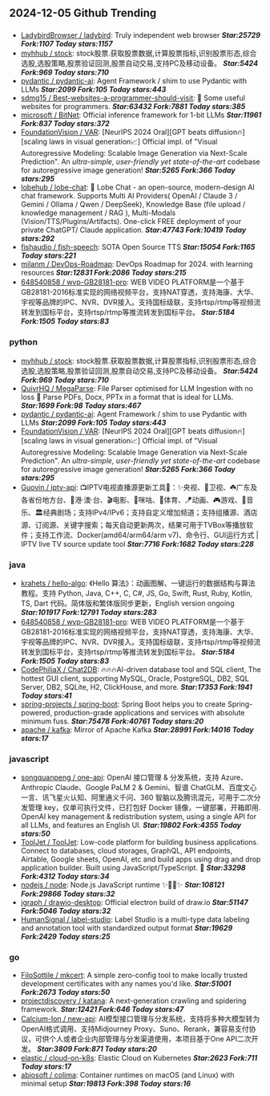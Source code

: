 ## 2024-12-05 Github Trending

### 
* [LadybirdBrowser / ladybird](https://github.com/LadybirdBrowser/ladybird): Truly independent web browser ***Star:25729 Fork:1107 Today stars:1157***
* [myhhub / stock](https://github.com/myhhub/stock): stock股票.获取股票数据,计算股票指标,识别股票形态,综合选股,选股策略,股票验证回测,股票自动交易,支持PC及移动设备。 ***Star:5424 Fork:969 Today stars:710***
* [pydantic / pydantic-ai](https://github.com/pydantic/pydantic-ai): Agent Framework / shim to use Pydantic with LLMs ***Star:2099 Fork:105 Today stars:443***
* [sdmg15 / Best-websites-a-programmer-should-visit](https://github.com/sdmg15/Best-websites-a-programmer-should-visit): 🔗 Some useful websites for programmers. ***Star:63432 Fork:7881 Today stars:385***
* [microsoft / BitNet](https://github.com/microsoft/BitNet): Official inference framework for 1-bit LLMs ***Star:11961 Fork:837 Today stars:372***
* [FoundationVision / VAR](https://github.com/FoundationVision/VAR): [NeurIPS 2024 Oral][GPT beats diffusion🔥] [scaling laws in visual generation📈] Official impl. of "Visual Autoregressive Modeling: Scalable Image Generation via Next-Scale Prediction". An *ultra-simple, user-friendly yet state-of-the-art* codebase for autoregressive image generation! ***Star:5265 Fork:366 Today stars:295***
* [lobehub / lobe-chat](https://github.com/lobehub/lobe-chat): 🤯 Lobe Chat - an open-source, modern-design AI chat framework. Supports Multi AI Providers( OpenAI / Claude 3 / Gemini / Ollama / Qwen / DeepSeek), Knowledge Base (file upload / knowledge management / RAG ), Multi-Modals (Vision/TTS/Plugins/Artifacts). One-click FREE deployment of your private ChatGPT/ Claude application. ***Star:47743 Fork:10419 Today stars:292***
* [fishaudio / fish-speech](https://github.com/fishaudio/fish-speech): SOTA Open Source TTS ***Star:15054 Fork:1165 Today stars:221***
* [milanm / DevOps-Roadmap](https://github.com/milanm/DevOps-Roadmap): DevOps Roadmap for 2024. with learning resources ***Star:12831 Fork:2086 Today stars:215***
* [648540858 / wvp-GB28181-pro](https://github.com/648540858/wvp-GB28181-pro): WEB VIDEO PLATFORM是一个基于GB28181-2016标准实现的网络视频平台，支持NAT穿透，支持海康、大华、宇视等品牌的IPC、NVR、DVR接入。支持国标级联，支持rtsp/rtmp等视频流转发到国标平台，支持rtsp/rtmp等推流转发到国标平台。 ***Star:5184 Fork:1505 Today stars:83***

### python
* [myhhub / stock](https://github.com/myhhub/stock): stock股票.获取股票数据,计算股票指标,识别股票形态,综合选股,选股策略,股票验证回测,股票自动交易,支持PC及移动设备。 ***Star:5424 Fork:969 Today stars:710***
* [QuivrHQ / MegaParse](https://github.com/QuivrHQ/MegaParse): File Parser optimised for LLM Ingestion with no loss 🧠 Parse PDFs, Docx, PPTx in a format that is ideal for LLMs. ***Star:1699 Fork:98 Today stars:467***
* [pydantic / pydantic-ai](https://github.com/pydantic/pydantic-ai): Agent Framework / shim to use Pydantic with LLMs ***Star:2099 Fork:105 Today stars:443***
* [FoundationVision / VAR](https://github.com/FoundationVision/VAR): [NeurIPS 2024 Oral][GPT beats diffusion🔥] [scaling laws in visual generation📈] Official impl. of "Visual Autoregressive Modeling: Scalable Image Generation via Next-Scale Prediction". An *ultra-simple, user-friendly yet state-of-the-art* codebase for autoregressive image generation! ***Star:5265 Fork:366 Today stars:295***
* [Guovin / iptv-api](https://github.com/Guovin/iptv-api): 📺IPTV电视直播源更新工具🚀：✨央视、📡卫视、☘️广东及各省份地方台、🌊港·澳·台、🎬电影、🎥咪咕、🏀体育、🪁动画、🎮游戏、🎵音乐、🏛经典剧场；支持IPv4/IPv6；支持自定义增加频道；支持组播源、酒店源、订阅源、关键字搜索；每天自动更新两次，结果可用于TVBox等播放软件；支持工作流、Docker(amd64/arm64/arm v7)、命令行、GUI运行方式 | IPTV live TV source update tool ***Star:7716 Fork:1682 Today stars:228***

### java
* [krahets / hello-algo](https://github.com/krahets/hello-algo): 《Hello 算法》：动画图解、一键运行的数据结构与算法教程。支持 Python, Java, C++, C, C#, JS, Go, Swift, Rust, Ruby, Kotlin, TS, Dart 代码。简体版和繁体版同步更新，English version ongoing ***Star:101917 Fork:12791 Today stars:283***
* [648540858 / wvp-GB28181-pro](https://github.com/648540858/wvp-GB28181-pro): WEB VIDEO PLATFORM是一个基于GB28181-2016标准实现的网络视频平台，支持NAT穿透，支持海康、大华、宇视等品牌的IPC、NVR、DVR接入。支持国标级联，支持rtsp/rtmp等视频流转发到国标平台，支持rtsp/rtmp等推流转发到国标平台。 ***Star:5184 Fork:1505 Today stars:83***
* [CodePhiliaX / Chat2DB](https://github.com/CodePhiliaX/Chat2DB): 🔥🔥🔥AI-driven database tool and SQL client, The hottest GUI client, supporting MySQL, Oracle, PostgreSQL, DB2, SQL Server, DB2, SQLite, H2, ClickHouse, and more. ***Star:17353 Fork:1941 Today stars:41***
* [spring-projects / spring-boot](https://github.com/spring-projects/spring-boot): Spring Boot helps you to create Spring-powered, production-grade applications and services with absolute minimum fuss. ***Star:75478 Fork:40761 Today stars:20***
* [apache / kafka](https://github.com/apache/kafka): Mirror of Apache Kafka ***Star:28991 Fork:14016 Today stars:17***

### javascript
* [songquanpeng / one-api](https://github.com/songquanpeng/one-api): OpenAI 接口管理 & 分发系统，支持 Azure、Anthropic Claude、Google PaLM 2 & Gemini、智谱 ChatGLM、百度文心一言、讯飞星火认知、阿里通义千问、360 智脑以及腾讯混元，可用于二次分发管理 key，仅单可执行文件，已打包好 Docker 镜像，一键部署，开箱即用. OpenAI key management & redistribution system, using a single API for all LLMs, and features an English UI. ***Star:19802 Fork:4355 Today stars:50***
* [ToolJet / ToolJet](https://github.com/ToolJet/ToolJet): Low-code platform for building business applications. Connect to databases, cloud storages, GraphQL, API endpoints, Airtable, Google sheets, OpenAI, etc and build apps using drag and drop application builder. Built using JavaScript/TypeScript. 🚀 ***Star:33298 Fork:4312 Today stars:34***
* [nodejs / node](https://github.com/nodejs/node): Node.js JavaScript runtime ✨🐢🚀✨ ***Star:108121 Fork:29866 Today stars:32***
* [jgraph / drawio-desktop](https://github.com/jgraph/drawio-desktop): Official electron build of draw.io ***Star:51147 Fork:5046 Today stars:32***
* [HumanSignal / label-studio](https://github.com/HumanSignal/label-studio): Label Studio is a multi-type data labeling and annotation tool with standardized output format ***Star:19629 Fork:2429 Today stars:25***

### go
* [FiloSottile / mkcert](https://github.com/FiloSottile/mkcert): A simple zero-config tool to make locally trusted development certificates with any names you'd like. ***Star:51001 Fork:2673 Today stars:50***
* [projectdiscovery / katana](https://github.com/projectdiscovery/katana): A next-generation crawling and spidering framework. ***Star:12421 Fork:646 Today stars:47***
* [Calcium-Ion / new-api](https://github.com/Calcium-Ion/new-api): AI模型接口管理与分发系统，支持将多种大模型转为OpenAI格式调用、支持Midjourney Proxy、Suno、Rerank，兼容易支付协议，可供个人或者企业内部管理与分发渠道使用，本项目基于One API二次开发。 ***Star:3809 Fork:871 Today stars:20***
* [elastic / cloud-on-k8s](https://github.com/elastic/cloud-on-k8s): Elastic Cloud on Kubernetes ***Star:2623 Fork:711 Today stars:17***
* [abiosoft / colima](https://github.com/abiosoft/colima): Container runtimes on macOS (and Linux) with minimal setup ***Star:19813 Fork:398 Today stars:16***
